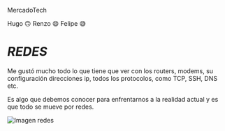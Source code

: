  MercadoTech

Hugo :upside_down_face:
Renzo :smile:
Felipe :sweat_smile:


# ***REDES***

Me gustó mucho todo lo que tiene que ver con los routers, modems, su configuración
direcciones ip, todos los protocolos, como TCP, SSH, DNS etc. 

Es algo que debemos conocer para enfrentarnos a la realidad actual y es que todo 
se mueve por redes.

![Imagen redes](https://apser.es/uploads_clon/Imported_Blog_Media/redes-informaticas-4.png)

